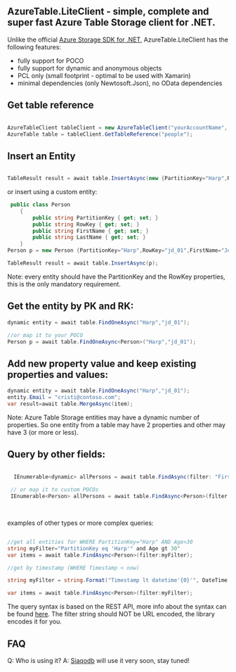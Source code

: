 ## AzureTable.LiteClient - simple, complete and super fast Azure Table Storage client for .NET.

Unlike the official [Azure Storage SDK for .NET](https://github.com/Azure/azure-storage-net), AzureTable.LiteClient has the following features:
* fully support for POCO
* fully support for dynamic and anonymous objects
* PCL only (small footprint - optimal to be used with Xamarin)
* minimal dependencies (only Newtosoft.Json), no OData dependencies


## Get table reference

```csharp

AzureTableClient tableClient = new AzureTableClient("yourAccountName", @"yourAccountKey");
AzureTable table = tableClient.GetTableReference("people");

```
## Insert an Entity

```csharp

TableResult result = await table.InsertAsync(new {PartitionKey="Harp",RowKey="jd_01",FirstName="John", LastName="Doe" });

```

or insert using a custom entity:

```csharp
 public class Person
    {
        public string PartitionKey { get; set; }
        public string RowKey { get; set; }
        public string FirstName { get; set; }
        public string LastName { get; set; }
    }
Person p = new Person {PartitionKey="Harp",RowKey="jd_01",FirstName="John", LastName="Doe" };

TableResult result = await table.InsertAsync(p);

```
Note: every entity should have the PartitionKey and the RowKey properties, this is the only mandatory requirement.


## Get the entity by PK and RK:
```csharp
dynamic entity = await table.FindOneAsync("Harp","jd_01");

//or map it to your POCO
Person p = await table.FindOneAsync<Person>("Harp","jd_01");
```

## Add new property value and keep existing properties and values:

```java
dynamic entity = await table.FindOneAsync("Harp","jd_01");
entity.Email = "cristi@contoso.com";
var result=await table.MergeAsync(item);


```
Note: Azure Table Storage entities may have a dynamic number of properties. So one entity from a table may have 2 properties and other may have 3 (or more or less).

## Query by other fields:

```csharp

  IEnumerable<dynamic> allPersons = await table.FindAsync(filter: "FirstName eq 'John'");
       
 // or map it to custom POCOs
 IEnumerable<Person> allPersons = await table.FindAsync<Person>(filter: "FirstName eq 'John'");
                   
          
```

examples of other types or more complex queries:

```csharp

//get all entities for WHERE PartitionKey="Harp" AND Age>30
string myFilter="PartitionKey eq 'Harp'" and Age gt 30"
var items = await table.FindAsync<Person>(filter:myFilter);

//get by timestamp (WHERE Timestamp < now)

string myFilter = string.Format("Timestamp lt datetime'{0}'", DateTime.UtcNow.ToString("o", CultureInfo.InvariantCulture));

var items = await table.FindAsync<Person>(filter:myFilter);

```

The query syntax is based on the REST API, more info about the syntax can be found [here](https://msdn.microsoft.com/en-us/library/azure/dd894031.aspx). The filter string should NOT be URL encoded, the library encodes it for you.


## FAQ

Q: Who is using it?
A: [Siaqodb](http://siaqodb) will use it very soon, stay tuned!




